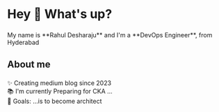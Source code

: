 <h1 align="left">Hey 👋 What's up?</h1>

###

<p align="left">My name is **Rahul Desharaju** and I'm a **DevOps Engineer**, from Hyderabad</p>

###

<h2 align="left">About me</h2>

###

<p align="left">✨ Creating medium blog since 2023<br>📚 I'm currently Preparing for CKA ...<br>🎯 Goals: ...is to become architect<br></p>

###
